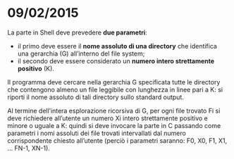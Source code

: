 # 09/02/2015

La parte in Shell deve prevedere **due parametri**: 
- il primo deve essere il **nome assoluto di una directory** che identifica una gerarchia (G) all’interno del file system;
- il secondo deve essere considerato un **numero intero strettamente positivo** (K). 

Il programma deve cercare nella gerarchia G specificata tutte le directory che
contengono almeno un file leggibile con lunghezza in linee pari a K: si riporti il nome assoluto di tali directory sullo
standard output. 

Al termine dell’intera esplorazione ricorsiva di G, per ogni file trovato Fi si deve richiedere
all’utente un numero Xi intero strettamente positivo e minore o uguale a K: quindi si deve invocare la parte in C
passando come parametri i nomi assoluti dei file trovati intervallati dal numero corrispondente chiesto all’utente
(perciò i parametri saranno: F0, X0, F1, X1, ... FN-1, XN-1).